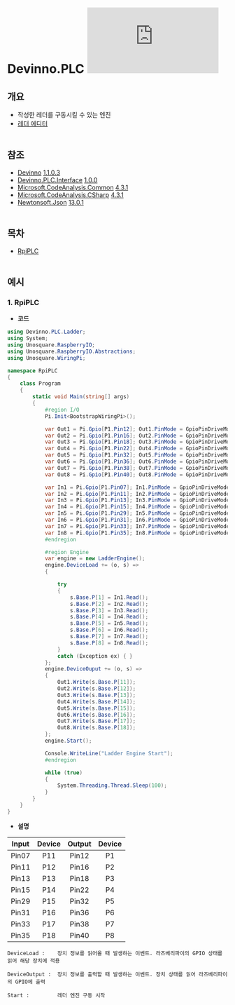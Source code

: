 # Devinno.PLC [![NuGet stable version](https://badgen.net/nuget/v/devinno.plc)](https://nuget.org/packages/devinno.plc)


## 개요
  * 작성한 레더를 구동시킬 수 있는 엔진 
  * [레더 에디터](https://github.com/devinno-kr/LadderEditor)
    <br />
    <br />  

## 참조
  * [Devinno](https://github.com/devinno-kr/Devinno) [1.1.0.3](https://www.nuget.org/packages/Devinno/1.1.0.3)
  * [Devinno.PLC.Interface](https://github.com/devinno-kr/Devinno.PLC) [1.0.0](https://www.nuget.org/packages/Devinno.PLC.Interface/1.0.0)
  * [Microsoft.CodeAnalysis.Common](https://github.com/dotnet/roslyn) [4.3.1](https://www.nuget.org/packages/Microsoft.CodeAnalysis.Common/4.3.1)
  * [Microsoft.CodeAnalysis.CSharp](https://github.com/dotnet/roslyn) [4.3.1](https://www.nuget.org/packages/Microsoft.CodeAnalysis.CSharp/4.3.1)
  * [Newtonsoft.Json](https://www.newtonsoft.com/json) [13.0.1](https://www.nuget.org/packages/Newtonsoft.Json/13.0.1)
    <br />
    <br />  

## 목차
  * [RpiPLC](#RpiPLC)
    <br />
    <br />  

## 예시
### 1. RpiPLC
* **코드** 
```csharp
using Devinno.PLC.Ladder;
using System;
using Unosquare.RaspberryIO;
using Unosquare.RaspberryIO.Abstractions;
using Unosquare.WiringPi;

namespace RpiPLC
{
    class Program
    {
        static void Main(string[] args)
        {
            #region I/O
            Pi.Init<BootstrapWiringPi>();

            var Out1 = Pi.Gpio[P1.Pin12]; Out1.PinMode = GpioPinDriveMode.Output;
            var Out2 = Pi.Gpio[P1.Pin16]; Out2.PinMode = GpioPinDriveMode.Output;
            var Out3 = Pi.Gpio[P1.Pin18]; Out3.PinMode = GpioPinDriveMode.Output;
            var Out4 = Pi.Gpio[P1.Pin22]; Out4.PinMode = GpioPinDriveMode.Output;
            var Out5 = Pi.Gpio[P1.Pin32]; Out5.PinMode = GpioPinDriveMode.Output;
            var Out6 = Pi.Gpio[P1.Pin36]; Out6.PinMode = GpioPinDriveMode.Output;
            var Out7 = Pi.Gpio[P1.Pin38]; Out7.PinMode = GpioPinDriveMode.Output;
            var Out8 = Pi.Gpio[P1.Pin40]; Out8.PinMode = GpioPinDriveMode.Output;

            var In1 = Pi.Gpio[P1.Pin07]; In1.PinMode = GpioPinDriveMode.Input;
            var In2 = Pi.Gpio[P1.Pin11]; In2.PinMode = GpioPinDriveMode.Input;
            var In3 = Pi.Gpio[P1.Pin13]; In3.PinMode = GpioPinDriveMode.Input;
            var In4 = Pi.Gpio[P1.Pin15]; In4.PinMode = GpioPinDriveMode.Input;
            var In5 = Pi.Gpio[P1.Pin29]; In5.PinMode = GpioPinDriveMode.Input;
            var In6 = Pi.Gpio[P1.Pin31]; In6.PinMode = GpioPinDriveMode.Input;
            var In7 = Pi.Gpio[P1.Pin33]; In7.PinMode = GpioPinDriveMode.Input;
            var In8 = Pi.Gpio[P1.Pin35]; In8.PinMode = GpioPinDriveMode.Input;
            #endregion

            #region Engine
            var engine = new LadderEngine();
            engine.DeviceLoad += (o, s) =>
            {

                try
                {
                    s.Base.P[1] = In1.Read();
                    s.Base.P[2] = In2.Read();
                    s.Base.P[3] = In3.Read();
                    s.Base.P[4] = In4.Read();
                    s.Base.P[5] = In5.Read();
                    s.Base.P[6] = In6.Read();
                    s.Base.P[7] = In7.Read();
                    s.Base.P[8] = In8.Read();
                }
                catch (Exception ex) { }
            };
            engine.DeviceOuput += (o, s) =>
            {
                Out1.Write(s.Base.P[11]);
                Out2.Write(s.Base.P[12]);
                Out3.Write(s.Base.P[13]);
                Out4.Write(s.Base.P[14]);
                Out5.Write(s.Base.P[15]);
                Out6.Write(s.Base.P[16]);
                Out7.Write(s.Base.P[17]);
                Out8.Write(s.Base.P[18]);
            };
            engine.Start();

            Console.WriteLine("Ladder Engine Start");
            #endregion

            while (true)
            {
                System.Threading.Thread.Sleep(100);
            }
        }
    }
}
```

* **설명**

|Input|Device|Output|Device|
|:---:|:---:|:---:|:---:|
|Pin07|P11|Pin12|P1|
|Pin11|P12|Pin16|P2|
|Pin13|P13|Pin18|P3|
|Pin15|P14|Pin22|P4|
|Pin29|P15|Pin32|P5|
|Pin31|P16|Pin36|P6|
|Pin33|P17|Pin38|P7|
|Pin35|P18|Pin40|P8|

``` 
DeviceLoad :    장치 정보를 읽어올 때 발생하는 이벤트. 라즈베리파이의 GPIO 상태를 읽어 해당 장치에 적용

DeviceOutput :  장치 정보를 출력할 때 발생하는 이벤트. 장치 상태를 읽어 라즈베리파이의 GPIO에 출력 

Start :         레더 엔진 구동 시작
```

<br />
